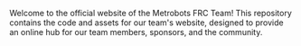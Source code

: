 Welcome to the official website of the Metrobots FRC Team! This repository contains the code and assets for our team's website, designed to provide an online hub for our team members, sponsors, and the community.
